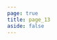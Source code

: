 ```yaml
---
page: true
title: page_13
aside: false
---
```

<script setup>
import Page from "./.vitepress/theme/components/Page.vue";
import { useData } from "vitepress";
const { theme } = useData();
const posts = theme.value.posts.slice(120,130)
</script>
<Page :posts="posts" :pageCurrent="13" :pagesNum="22" />